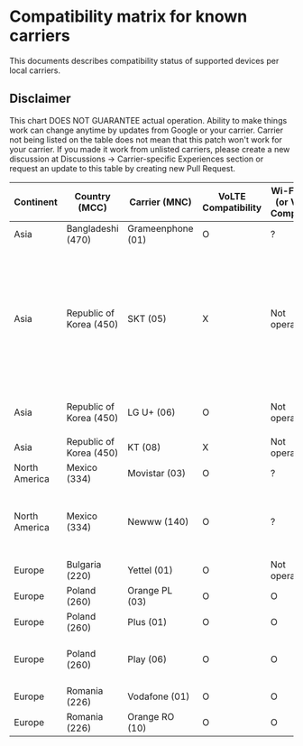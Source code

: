 # Compatibility matrix for known carriers

This documents describes compatibility status of supported devices per local carriers.

## Disclaimer

This chart DOES NOT GUARANTEE actual operation. Ability to make things work can change anytime by updates from Google or your carrier.
Carrier not being listed on the table does not mean that this patch won't work for your carrier. If you made it work from unlisted carriers, please create a new discussion at Discussions -> Carrier-specific Experiences section or request an update to this table by creating new Pull Request.

| Continent     | Country (MCC)           | Carrier (MNC)     | VoLTE Compatibility | Wi-Fi Calling (or VoWiFi) Compatibility | Notes                                                                                                                                        |
| ------------- | ----------------------- | ----------------- | ------------------- | --------------------------------------- | -------------------------------------------------------------------------------------------------------------------------------------------- |
| Asia          | Bangladeshi (470)       | Grameenphone (01) | O                   | ?                                       | [Reference](https://github.com/kyujin-cho/pixel-volte-patch/discussions/1#discussioncomment-4940003)                                         |
| Asia          | Republic of Korea (450) | SKT (05)          | X                   | Not operational                         | OMD를 `OMD 기타LTE핸드셋_VOLTE` 혹은 `OMD Default5G` 로 등록할 경우 IMS는 활성화되나 불안정한 상태                                           |
| Asia          | Republic of Korea (450) | LG U+ (06)        | O                   | Not operational                         | OMD 등록을 해제하여야 작동                                                                                                                   |
| Asia          | Republic of Korea (450) | KT (08)           | X                   | Not operational                         |                                                                                                                                              |
| North America | Mexico (334)            | Movistar (03)     | O                   | ?                                       | [Reference](https://github.com/kyujin-cho/pixel-volte-patch/discussions/1#discussioncomment-5014817)                                         |
| North America | Mexico (334)            | Newww (140)       | O                   | ?                                       | Need to register device to the carrier. [Reference](https://github.com/kyujin-cho/pixel-volte-patch/discussions/1#discussioncomment-4988569) |
| Europe        | Bulgaria (220)          | Yettel (01)       | O                   | Not operational                         | [Reference](https://github.com/kyujin-cho/pixel-volte-patch/discussions/1#discussioncomment-5012767)                                         |
| Europe        | Poland (260)            | Orange PL (03)    | O                   | O                                       | [Reference](https://github.com/kyujin-cho/pixel-volte-patch/issues/17)                                                                       |
| Europe        | Poland (260)            | Plus (01)         | O                   | O                                       | [Reference](https://github.com/kyujin-cho/pixel-volte-patch/issues/17)                                                                       |
| Europe        | Poland (260)            | Play (06)         | O                   | O                                       | Need to set APN as `ims`. [Reference](https://github.com/kyujin-cho/pixel-volte-patch/issues/17)                                             |
| Europe        | Romania (226)           | Vodafone (01)     | O                   | O                                       | [Reference](https://github.com/kyujin-cho/pixel-volte-patch/discussions/6)                                                                   |
| Europe        | Romania (226)           | Orange RO (10)    | O                   | O                                       | [Reference](https://github.com/kyujin-cho/pixel-volte-patch/discussions/6)                                                                   |

